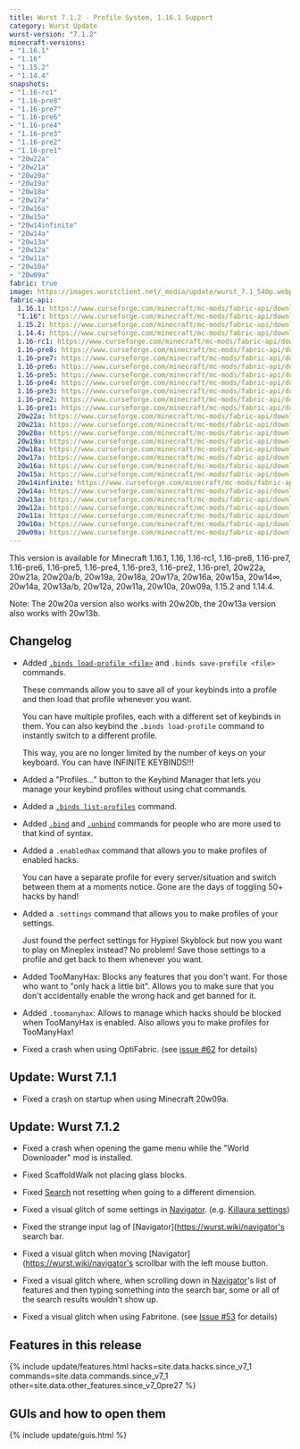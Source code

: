 ```yaml
---
title: Wurst 7.1.2 - Profile System, 1.16.1 Support
category: Wurst Update
wurst-version: "7.1.2"
minecraft-versions:
- "1.16.1"
- "1.16"
- "1.15.2"
- "1.14.4"
snapshots:
- "1.16-rc1"
- "1.16-pre8"
- "1.16-pre7"
- "1.16-pre6"
- "1.16-pre4"
- "1.16-pre3"
- "1.16-pre2"
- "1.16-pre1"
- "20w22a"
- "20w21a"
- "20w20a"
- "20w19a"
- "20w18a"
- "20w17a"
- "20w16a"
- "20w15a"
- "20w14infinite"
- "20w14a"
- "20w13a"
- "20w12a"
- "20w11a"
- "20w10a"
- "20w09a"
fabric: true
image: https://images.wurstclient.net/_media/update/wurst_7.1_540p.webp
fabric-api:
  1.16.1: https://www.curseforge.com/minecraft/mc-mods/fabric-api/download/2985289
  "1.16": https://www.curseforge.com/minecraft/mc-mods/fabric-api/download/2985289
  1.15.2: https://www.curseforge.com/minecraft/mc-mods/fabric-api/download/2865188
  1.14.4: https://www.curseforge.com/minecraft/mc-mods/fabric-api/download/2840657
  1.16-rc1: https://www.curseforge.com/minecraft/mc-mods/fabric-api/download/2981595
  1.16-pre8: https://www.curseforge.com/minecraft/mc-mods/fabric-api/download/2981595
  1.16-pre7: https://www.curseforge.com/minecraft/mc-mods/fabric-api/download/2981595
  1.16-pre6: https://www.curseforge.com/minecraft/mc-mods/fabric-api/download/2981046
  1.16-pre5: https://www.curseforge.com/minecraft/mc-mods/fabric-api/download/2978587
  1.16-pre4: https://www.curseforge.com/minecraft/mc-mods/fabric-api/download/2977938
  1.16-pre3: https://www.curseforge.com/minecraft/mc-mods/fabric-api/download/2977696
  1.16-pre2: https://www.curseforge.com/minecraft/mc-mods/fabric-api/download/2972982
  1.16-pre1: https://www.curseforge.com/minecraft/mc-mods/fabric-api/download/2972933
  20w22a: https://www.curseforge.com/minecraft/mc-mods/fabric-api/download/2968179
  20w21a: https://www.curseforge.com/minecraft/mc-mods/fabric-api/download/2961707
  20w20a: https://www.curseforge.com/minecraft/mc-mods/fabric-api/download/2955963
  20w19a: https://www.curseforge.com/minecraft/mc-mods/fabric-api/download/2949903
  20w18a: https://www.curseforge.com/minecraft/mc-mods/fabric-api/download/2943710
  20w17a: https://www.curseforge.com/minecraft/mc-mods/fabric-api/download/2937561
  20w16a: https://www.curseforge.com/minecraft/mc-mods/fabric-api/download/2924369
  20w15a: https://www.curseforge.com/minecraft/mc-mods/fabric-api/download/2924369
  20w14infinite: https://www.curseforge.com/minecraft/mc-mods/fabric-api/download/2918454
  20w14a: https://www.curseforge.com/minecraft/mc-mods/fabric-api/download/2919465
  20w13a: https://www.curseforge.com/minecraft/mc-mods/fabric-api/download/2912543
  20w12a: https://www.curseforge.com/minecraft/mc-mods/fabric-api/download/2904848
  20w11a: https://www.curseforge.com/minecraft/mc-mods/fabric-api/download/2898887
  20w10a: https://www.curseforge.com/minecraft/mc-mods/fabric-api/download/2894817
  20w09a: https://www.curseforge.com/minecraft/mc-mods/fabric-api/download/2889360
---
```

This version is available for Minecraft 1.16.1, 1.16, 1.16-rc1, 1.16-pre8, 1.16-pre7, 1.16-pre6, 1.16-pre5, 1.16-pre4, 1.16-pre3, 1.16-pre2, 1.16-pre1, 20w22a, 20w21a, 20w20a/b, 20w19a, 20w18a, 20w17a, 20w16a, 20w15a, 20w14∞, 20w14a, 20w13a/b, 20w12a, 20w11a, 20w10a, 20w09a, 1.15.2 and 1.14.4.

Note: The 20w20a version also works with 20w20b, the 20w13a version also works with 20w13b.

## Changelog

- Added [`.binds load-profile <file>`](https://wurst.wiki/cmd/binds) and `.binds save-profile <file>` commands.
  
  These commands allow you to save all of your keybinds into a profile and then load that profile whenever you want.
  
  You can have multiple profiles, each with a different set of keybinds in them. You can also keybind the `.binds load-profile` command to instantly switch to a different profile.
  
  This way, you are no longer limited by the number of keys on your keyboard. You can have INFINITE KEYBINDS!!!

- Added a "Profiles..." button to the Keybind Manager that lets you manage your keybind profiles without using chat commands.

- Added a [`.binds list-profiles`](https://wurst.wiki/cmd/binds) command.

- Added [`.bind`](https://wurst.wiki/cmd/bind) and [`.unbind`](https://wurst.wiki/cmd/unbind) commands for people who are more used to that kind of syntax.

- Added a `.enabledhax` command that allows you to make profiles of enabled hacks.
  
  You can have a separate profile for every server/situation and switch between them at a moments notice. Gone are the days of toggling 50+ hacks by hand!

- Added a `.settings` command that allows you to make profiles of your settings.
  
  Just found the perfect settings for Hypixel Skyblock but now you want to play on Mineplex instead? No problem! Save those settings to a profile and get back to them whenever you want.

- Added TooManyHax: Blocks any features that you don't want. For those who want to "only hack a little bit". Allows you to make sure that you don't accidentally enable the wrong hack and get banned for it.

- Added `.toomanyhax`: Allows to manage which hacks should be blocked when TooManyHax is enabled. Also allows you to make profiles for TooManyHax!

- Fixed a crash when using OptiFabric. (see <a href="https://github.com/Wurst-Imperium/Wurst7/issues/62" target="_blank">issue #62</a> for details)

## Update: Wurst 7.1.1

- Fixed a crash on startup when using Minecraft 20w09a.

## Update: Wurst 7.1.2

- Fixed a crash when opening the game menu while the "World Downloader" mod is installed.

- Fixed ScaffoldWalk not placing glass blocks.

- Fixed [Search](https://wurst.wiki/search) not resetting when going to a different dimension.

- Fixed a visual glitch of some settings in [Navigator](https://wurst.wiki/navigator). (e.g. [Killaura settings](https://wurst.wiki/killaura#settings))

- Fixed the strange input lag of [Navigator](https://wurst.wiki/navigator's search bar.

- Fixed a visual glitch when moving [Navigator](https://wurst.wiki/navigator's scrollbar with the left mouse button.

- Fixed a visual glitch where, when scrolling down in [Navigator](https://wurst.wiki/navigator)'s list of features and then typing something into the search bar, some or all of the search results wouldn't show up.

- Fixed a visual glitch when using Fabritone. (see <a href="https://github.com/Wurst-Imperium/Wurst7/issues/53" target="_blank" rel="nofollow">Issue #53</a> for details)

## Features in this release

{% include update/features.html hacks=site.data.hacks.since_v7_1 commands=site.data.commands.since_v7_1 other=site.data.other_features.since_v7_0pre27 %}

## GUIs and how to open them

{% include update/guis.html %}
